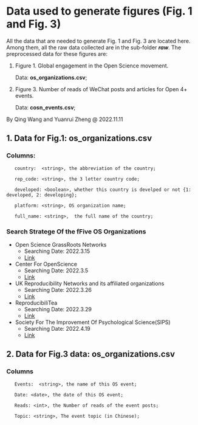 # Data used to generate figures (Fig. 1 and Fig. 3)

All the data that are needed to generate Fig. 1 and Fig. 3 are located here. Among them, all the raw data collected are in the sub-folder ***raw***. The preprocessed data for these figures are:

   1. Figure 1. Global engagement in the Open Science movement.
   
      Data: **os_organizations.csv**;
   2. Figure 3. Number of reads of WeChat posts and articles for Open 4+ events. 
   
      Data: **cosn_events.csv**;
   
By Qing Wang and Yuanrui Zheng @ 2022.11.11

## 1. Data for Fig.1: os_organizations.csv

### Columns:

       country:  <string>, the abbreviation of the country; 

       rep_code: <string>, the 3 letter country code; 

       developed: <boolean>, whether this country is develped or not {1: developed, 2: developing}; 

       platform: <string>, OS organization name; 

       full_name: <string>,  the full name of the country; 

### Search Stratege Of the fFive OS Organizations

- Open Science GrassRoots Networks
  - Searching Date: 2022.3.15
  - [Link](https://groups.google.com/a/cos.io/g/network-of-open-science-grassroots-networks)
- Center For OpenScience
  - Searching Date: 2022.3.5
  - [Link](https://www.cos.io/communities/ambassadors)
- UK Reproducibility Networks and its affiliated organizations
  - Searching Date: 2022.3.26
  - [Link](https://www.ukrn.org/community/)
- ReproducibiliTea
  - Searching Date: 2022.3.29
  - [Link](https://reproducibilitea.org)
- Society For The Improvement Of Psychological Science(SIPS)
  - Searching Date: 2022.4.19
  - [Link](https://improvingpsych.org/committees/)

## 2. Data for Fig.3 data: os_organizations.csv

### Columns

       Events:  <string>, the name of this OS event; 

       Date: <date>, the date of this OS event; 

       Reads: <int>, the Number of reads of the event posts; 

       Topic: <string>, The event topic (in Chinese); 
